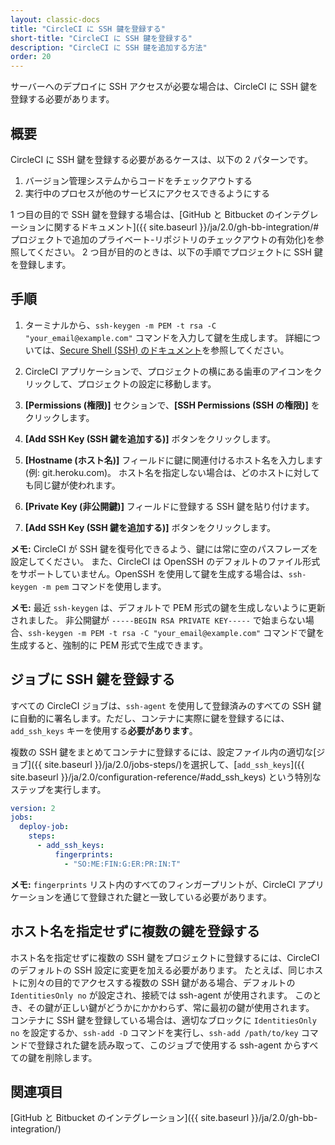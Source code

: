 ```yaml
---
layout: classic-docs
title: "CircleCI に SSH 鍵を登録する"
short-title: "CircleCI に SSH 鍵を登録する"
description: "CircleCI に SSH 鍵を追加する方法"
order: 20
---
```


サーバーへのデプロイに SSH アクセスが必要な場合は、CircleCI に SSH 鍵を登録する必要があります。

## 概要

CircleCI に SSH 鍵を登録する必要があるケースは、以下の 2 パターンです。

1. バージョン管理システムからコードをチェックアウトする
2. 実行中のプロセスが他のサービスにアクセスできるようにする

1 つ目の目的で SSH 鍵を登録する場合は、[GitHub と Bitbucket のインテグレーションに関するドキュメント]({{ site.baseurl }}/ja/2.0/gh-bb-integration/#プロジェクトで追加のプライベート-リポジトリのチェックアウトの有効化)を参照してください。 2 つ目が目的のときは、以下の手順でプロジェクトに SSH 鍵を登録します。

## 手順

1. ターミナルから、`ssh-keygen -m PEM -t rsa -C "your_email@example.com"` コマンドを入力して鍵を生成します。 詳細については、[Secure Shell (SSH) のドキュメント](https://www.ssh.com/ssh/keygen/)を参照してください。

2. CircleCI アプリケーションで、プロジェクトの横にある歯車のアイコンをクリックして、プロジェクトの設定に移動します。

3. **[Permissions (権限)]** セクションで、**[SSH Permissions (SSH の権限)]** をクリックします。

4. **[Add SSH Key (SSH 鍵を追加する)]** ボタンをクリックします。

5. **[Hostname (ホスト名)]** フィールドに鍵に関連付けるホスト名を入力します (例: git.heroku.com)。 ホスト名を指定しない場合は、どのホストに対しても同じ鍵が使われます。

6. **[Private Key (非公開鍵)]** フィールドに登録する SSH 鍵を貼り付けます。

7. **[Add SSH Key (SSH 鍵を追加する)]** ボタンをクリックします。

**メモ:** CircleCI が SSH 鍵を復号化できるよう、鍵には常に空のパスフレーズを設定してください。 また、CircleCI は OpenSSH のデフォルトのファイル形式をサポートしていません。OpenSSH を使用して鍵を生成する場合は、`ssh-keygen -m pem` コマンドを使用します。

**メモ:** 最近 `ssh-keygen` は、デフォルトで PEM 形式の鍵を生成しないように更新されました。 非公開鍵が `-----BEGIN RSA PRIVATE KEY-----` で始まらない場合、`ssh-keygen -m PEM -t rsa -C "your_email@example.com"` コマンドで鍵を生成すると、強制的に PEM 形式で生成できます。

## ジョブに SSH 鍵を登録する

すべての CircleCI ジョブは、`ssh-agent` を使用して登録済みのすべての SSH 鍵に自動的に署名します。ただし、コンテナに実際に鍵を登録するには、`add_ssh_keys` キーを使用する**必要があります**。

複数の SSH 鍵をまとめてコンテナに登録するには、設定ファイル内の適切な[ジョブ]({{ site.baseurl }}/ja/2.0/jobs-steps/)を選択して、[`add_ssh_keys`]({{ site.baseurl }}/ja/2.0/configuration-reference/#add_ssh_keys) という特別なステップを実行します。

```yaml
version: 2
jobs:
  deploy-job:
    steps:
      - add_ssh_keys:
          fingerprints:
            - "SO:ME:FIN:G:ER:PR:IN:T"
```

**メモ:** `fingerprints` リスト内のすべてのフィンガープリントが、CircleCI アプリケーションを通じて登録された鍵と一致している必要があります。

## ホスト名を指定せずに複数の鍵を登録する

ホスト名を指定せずに複数の SSH 鍵をプロジェクトに登録するには、CircleCI のデフォルトの SSH 設定に変更を加える必要があります。 たとえば、同じホストに別々の目的でアクセスする複数の SSH 鍵がある場合、デフォルトの `IdentitiesOnly no` が設定され、接続では ssh-agent が使用されます。 このとき、その鍵が正しい鍵がどうかにかかわらず、常に最初の鍵が使用されます。 コンテナに SSH 鍵を登録している場合は、適切なブロックに `IdentitiesOnly no` を設定するか、`ssh-add -D` コマンドを実行し、`ssh-add /path/to/key` コマンドで登録された鍵を読み取って、このジョブで使用する ssh-agent からすべての鍵を削除します。

## 関連項目

[GitHub と Bitbucket のインテグレーション]({{ site.baseurl }}/ja/2.0/gh-bb-integration/)
